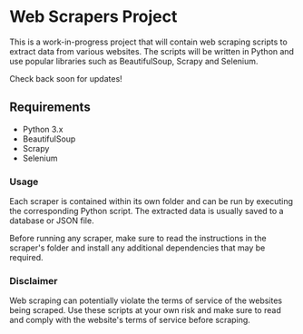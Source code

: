 # Web Scrapers Project
This is a work-in-progress project that will contain web scraping scripts to extract data from various websites. The scripts will be written in Python and use popular libraries such as BeautifulSoup, Scrapy and Selenium.

Check back soon for updates!

## Requirements
- Python 3.x
- BeautifulSoup
- Scrapy
- Selenium 

### Usage
Each scraper is contained within its own folder and can be run by executing the corresponding Python script. The extracted data is usually saved to a database or JSON file.

Before running any scraper, make sure to read the instructions in the scraper's folder and install any additional dependencies that may be required.

### Disclaimer
Web scraping can potentially violate the terms of service of the websites being scraped. Use these scripts at your own risk and make sure to read and comply with the website's terms of service before scraping.

